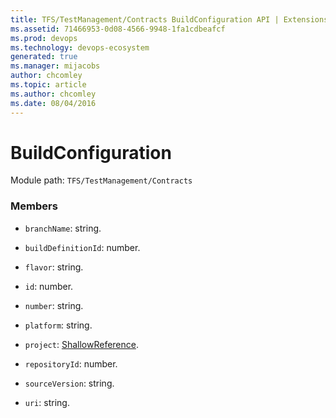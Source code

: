 ```yaml
---
title: TFS/TestManagement/Contracts BuildConfiguration API | Extensions for Azure DevOps Services
ms.assetid: 71466953-0d08-4566-9948-1fa1cdbeafcf
ms.prod: devops
ms.technology: devops-ecosystem
generated: true
ms.manager: mijacobs
author: chcomley
ms.topic: article
ms.author: chcomley
ms.date: 08/04/2016
---
```


# BuildConfiguration

Module path: `TFS/TestManagement/Contracts`


### Members

* `branchName`: string. 

* `buildDefinitionId`: number. 

* `flavor`: string. 

* `id`: number. 

* `number`: string. 

* `platform`: string. 

* `project`: [ShallowReference](../../../TFS/TestManagement/Contracts/ShallowReference.md). 

* `repositoryId`: number. 

* `sourceVersion`: string. 

* `uri`: string. 

